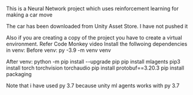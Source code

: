 This is a Neural Network project which uses reinforcement learning for making a car move

The car has been downloaded from Unity Asset Store. I have not pushed it 

Also if you are creating a copy of the project you have to create a virtual environment. Refer Code Monkey video
Install the follwoing dependencies in venv:
Before venv:
py -3.9 -m venv venv

After venv:
python -m pip install --upgrade pip
pip install mlagents
pip3 install torch torchvision torchaudio
pip install protobuf==3.20.3
pip install packaging

Note that i have used py 3.7 because unity ml agents works with py 3.7
